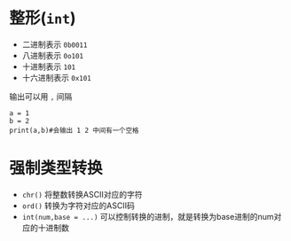 # 整形(`int`)

+ 二进制表示 `0b0011`
+ 八进制表示 `0o101`
+ 十进制表示 `101`
+ 十六进制表示 `0x101`

输出可以用 `,` 间隔 
```
a = 1
b = 2
print(a,b)#会输出 1 2 中间有一个空格 
```

# 强制类型转换
+ `chr()` 将整数转换ASCII对应的字符
+ `ord()` 转换为字符对应的ASCII码
+ `int(num,base = ...)`
可以控制转换的进制，就是转换为base进制的num对应的十进制数